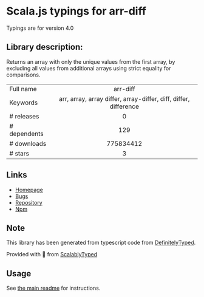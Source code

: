 
# Scala.js typings for arr-diff

Typings are for version 4.0

## Library description:
Returns an array with only the unique values from the first array, by excluding all values from additional arrays using strict equality for comparisons.

|                    |                 |
| ------------------ | :-------------: |
| Full name          | arr-diff |
| Keywords           | arr, array, array differ, array-differ, diff, differ, difference |
| # releases         | 0 |
| # dependents       | 129 |
| # downloads        | 775834412 |
| # stars            | 3 |

## Links
- [Homepage](https://github.com/jonschlinkert/arr-diff)
- [Bugs](https://github.com/jonschlinkert/arr-diff/issues)
- [Repository](https://github.com/jonschlinkert/arr-diff)
- [Npm](https://www.npmjs.com/package/arr-diff)
    


## Note
This library has been generated from typescript code from [DefinitelyTyped](https://definitelytyped.org).

Provided with :purple_heart: from [ScalablyTyped](https://github.com/oyvindberg/ScalablyTyped)

## Usage
See [the main readme](../../readme.md) for instructions.


